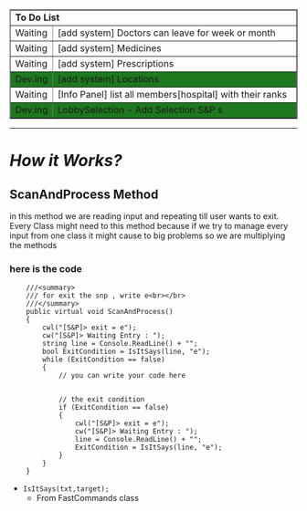 <table border="1px" >
<tr>
    <td colspan="2" width="500px"><b>To Do List</b></td>
</tr>
<tr>
    <td width="50px">Waiting</td>
    <td>[add system] Doctors can leave for week or month </td>
</tr>
<tr>
    <td width="50px">Waiting</td>
    <td>[add system] Medicines </td>
</tr>
<tr>
    <td width="50px">Waiting</td>
    <td>[add system] Prescriptions </td>
</tr>
<tr style="background-color:rgb(30,120,30);">
    <td width="50px">Dev.ing</td>
    <td>[add system] Locations </td>
</tr>
<tr>
    <td width="50px">Waiting</td>
    <td>[Info Panel] list all members[hospital] with their ranks </td>
</tr>
<tr style="background-color:rgb(30,120,30);">
    <td width="50px">Dev.ing</td>
    <td>LobbySelection - Add Selection S&P s</td>
</tr>
</table>


---

# *How it Works?*
## **ScanAndProcess Method**


<p>
in this method we are reading input and repeating till user wants to exit.
Every Class might need to this method because if we try to manage every input from one class
it might cause to big problems so we are multiplying the methods
</p>


### here is the code
```Csharp
    ///<summary>
    /// for exit the snp , write e<br></br>
    ///</summary>
    public virtual void ScanAndProcess()
    {
        cwl("[S&P]> exit = e");
        cw("[S&P]> Waiting Entry : ");
        string line = Console.ReadLine() + "";
        bool ExitCondition = IsItSays(line, "e");
        while (ExitCondition == false)
        {
            // you can write your code here


            // the exit condition
            if (ExitCondition == false)
            {
                cwl("[S&P]> exit = e");
                cw("[S&P]> Waiting Entry : ");
                line = Console.ReadLine() + "";
                ExitCondition = IsItSays(line, "e");
            }
        }
    }
```
- `IsItSays(txt,target);`
    - From FastCommands class

